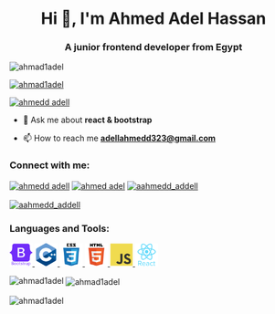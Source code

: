 <h1 align="center">Hi 👋, I'm Ahmed Adel Hassan</h1>
<h3 align="center">A junior frontend developer from Egypt</h3>

<p align="left"> <img src="https://komarev.com/ghpvc/?username=ahmad1adel&label=Profile%20views&color=0e75b6&style=flat" alt="ahmad1adel" /> </p>

<p align="left"> <a href="https://github.com/ryo-ma/github-profile-trophy"><img src="https://github-profile-trophy.vercel.app/?username=ahmad1adel" alt="ahmad1adel" /></a> </p>

<p align="left"> <a href="https://twitter.com/ahmedd adell" target="blank"><img src="https://img.shields.io/twitter/follow/ahmedd adell?logo=twitter&style=for-the-badge" alt="ahmedd adell" /></a> </p>

- 💬 Ask me about **react & bootstrap**

- 📫 How to reach me **adellahmedd323@gmail.com**

<h3 align="left">Connect with me:</h3>
<p align="left">
<a href="https://x.com/ahmeddadell3" target="blank"><img align="center" src="https://raw.githubusercontent.com/rahuldkjain/github-profile-readme-generator/master/src/images/icons/Social/twitter.svg" alt="ahmedd adell" height="30" width="40" /></a>
<a href="https://fb.com/ahmed adel" target="blank"><img align="center" src="https://raw.githubusercontent.com/rahuldkjain/github-profile-readme-generator/master/src/images/icons/Social/facebook.svg" alt="ahmed adel" height="30" width="40" /></a>
<a href="https://instagram.com/aahmedd_addell" target="blank"><img align="center" src="https://raw.githubusercontent.com/rahuldkjain/github-profile-readme-generator/master/src/images/icons/Social/instagram.svg" alt="aahmedd_addell" height="30" width="40" /></a>

  <a href="https://mostaql.com/u/Ahmedd_Adell1" target="blank"><img align="center" src="https://www.facebook.com/photo/?fbid=643385001158180&set=a.446918690804813" alt="aahmedd_addell" height="30" width="40" /></a>

</p>

<h3 align="left">Languages and Tools:</h3>
<p align="left"> <a href="https://getbootstrap.com" target="_blank" rel="noreferrer"> <img src="https://raw.githubusercontent.com/devicons/devicon/master/icons/bootstrap/bootstrap-plain-wordmark.svg" alt="bootstrap" width="40" height="40"/> </a> <a href="https://www.w3schools.com/cpp/" target="_blank" rel="noreferrer"> <img src="https://raw.githubusercontent.com/devicons/devicon/master/icons/cplusplus/cplusplus-original.svg" alt="cplusplus" width="40" height="40"/> </a> <a href="https://www.w3schools.com/css/" target="_blank" rel="noreferrer"> <img src="https://raw.githubusercontent.com/devicons/devicon/master/icons/css3/css3-original-wordmark.svg" alt="css3" width="40" height="40"/> </a> <a href="https://www.w3.org/html/" target="_blank" rel="noreferrer"> <img src="https://raw.githubusercontent.com/devicons/devicon/master/icons/html5/html5-original-wordmark.svg" alt="html5" width="40" height="40"/> </a> <a href="https://developer.mozilla.org/en-US/docs/Web/JavaScript" target="_blank" rel="noreferrer"> <img src="https://raw.githubusercontent.com/devicons/devicon/master/icons/javascript/javascript-original.svg" alt="javascript" width="40" height="40"/> </a> <a href="https://reactjs.org/" target="_blank" rel="noreferrer"> <img src="https://raw.githubusercontent.com/devicons/devicon/master/icons/react/react-original-wordmark.svg" alt="react" width="40" height="40"/> </a> </p>

<p><img align="left" src="https://github-readme-stats.vercel.app/api/top-langs?username=ahmad1adel&show_icons=true&locale=en&layout=compact" alt="ahmad1adel" /></p>

<p>&nbsp;<img align="center" src="https://github-readme-stats.vercel.app/api?username=ahmad1adel&show_icons=true&locale=en" alt="ahmad1adel" /></p>

<p><img align="center" src="https://github-readme-streak-stats.herokuapp.com/?user=ahmad1adel&" alt="ahmad1adel" /></p>
